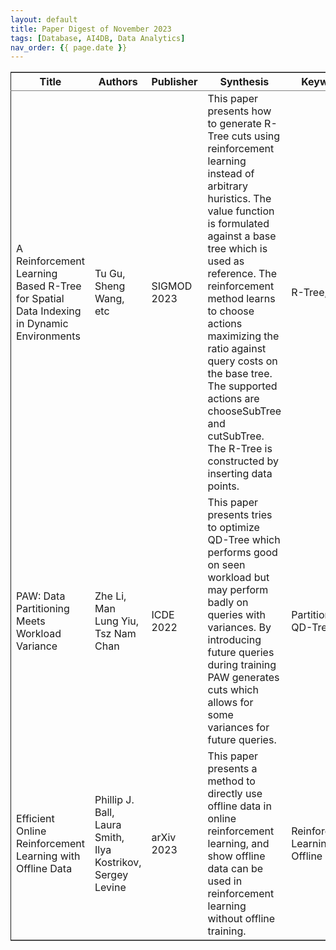 ```yaml
---
layout: default
title: Paper Digest of November 2023
tags: [Database, AI4DB, Data Analytics]
nav_order: {{ page.date }}
---
```


<table border="2" cellspacing="0" cellpadding="6" rules="groups" frame="hsides">


<colgroup>
<col  class="org-left" />

<col  class="org-left" />

<col  class="org-left" />

<col  class="org-left" />

<col  class="org-left" />
</colgroup>
<thead>
<tr>
<th scope="col" class="org-left">Title</th>
<th scope="col" class="org-left">Authors</th>
<th scope="col" class="org-left">Publisher</th>
<th scope="col" class="org-left">Synthesis</th>
<th scope="col" class="org-left">Keywords</th>
</tr>
</thead>

<tbody>
<tr>
<td class="org-left">A Reinforcement Learning Based R-Tree for Spatial Data Indexing in Dynamic Environments</td>
<td class="org-left">Tu Gu, Sheng Wang, etc</td>
<td class="org-left">SIGMOD 2023</td>
<td class="org-left">This paper presents how to generate R-Tree cuts using reinforcement learning instead of arbitrary huristics. The value function is formulated against a base tree which is used as reference. The reinforcement method learns to choose actions maximizing the ratio against query costs on the base tree. The supported actions are chooseSubTree and cutSubTree. The R-Tree is constructed by inserting data points.</td>
<td class="org-left">R-Tree, RL</td>
</tr>


<tr>
<td class="org-left">PAW: Data Partitioning Meets Workload Variance</td>
<td class="org-left">Zhe Li, Man Lung Yiu, Tsz Nam Chan</td>
<td class="org-left">ICDE 2022</td>
<td class="org-left">This paper presents tries to optimize QD-Tree which performs good on seen workload but may perform badly on queries with variances. By introducing future queries during training PAW generates cuts which allows for some variances for future queries.</td>
<td class="org-left">Partitioning, QD-Tree</td>
</tr>


<tr>
<td class="org-left">Efficient Online Reinforcement Learning with Offline Data</td>
<td class="org-left">Phillip J. Ball, Laura Smith, Ilya Kostrikov, Sergey Levine</td>
<td class="org-left">arXiv 2023</td>
<td class="org-left">This paper presents a method to directly use offline data in online reinforcement learning, and show offline data can be used in reinforcement learning without offline training.</td>
<td class="org-left">Reinforcement Learning, Offline Data</td>
</tr>
</tbody>
</table>

